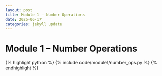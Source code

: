 ```yaml
---
layout: post
title: Module 1 – Number Operations
date: 2025-06-17
categories: jekyll update
---
```


# Module 1 – Number Operations

{% highlight python %}
{% include code/module1/number_ops.py %}
{% endhighlight %}
